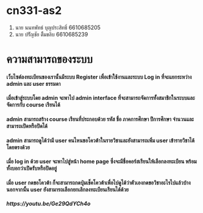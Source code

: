 # cn331-as2
1. นาย นนทพัทธ์ บุญประสิทธิ์ 6610685205
2. นาย ปรััญชัย ติิ้มขลิบ 6610685239

<h1> ความสามารถของระบบ </h1>
<h4>   เว็บไซต์ลงทะเบียนของเรานั้นมีระบบ Register เพื่อเข้าใช้งานและระบบ Log in ที่จะแยกระหว่าง admin และ user ธรรมดา</h4>
<h4>เมื่อเข้าสู่ระบบโดย admin จะพาไป admin interface ที่จะสามารถจัดการทั้งสมาชิกในระบบและจัดการกับ course เรียนได้</h4>
<h4>admin สามารถสร้าง course เรียนที่ประกอบด้วย รหัส ชื่อ ภาคการศึกษา ปีการศึกษา จำนวนและสามารถเปิดหรือปิดได้</h4>
<h4>admin สามารถดูได้ว่ามี user คนไหนขอโควต้าในรายวิชาและยังสามารถเพิ่ม user เข้ารายวิชาได้โดยตรงด้วย</h4>
<h4>เมื่อ log in ด้วย user จะพาไปสู่หน้า home page ซึ่งจะมีชื่อคอร์สเรียนให้เลือกลงทะเบียน พร้อมทั้งบอกว่าเปิดรับหรือปิดอยู่</h4>
<h4>เมื่อ user กดขอโควต้า ก็จะสามารถกดปุ่มเช็คโควต้าเพื่อไปดูได้ว่าตัวเองกดขอวิชาอะไรไปแล้วบ้าง นอกจากนั้น user ยังสามารถเลือกยกเลิกลงทะเบียนเรียนได้ด้วย</h4>
<h5>https://youtu.be/Ge29QdYCh4o</h5>
